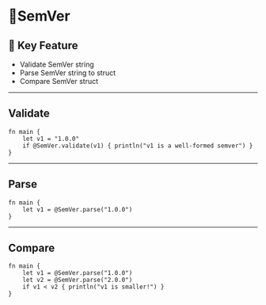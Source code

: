 # 🌽SemVer

## 🚀 Key Feature
* Validate SemVer string
* Parse SemVer string to struct
* Compare SemVer struct

---

## Validate

```moonbit
fn main {
    let v1 = "1.0.0"
    if @SemVer.validate(v1) { println("v1 is a well-formed semver") }
}
```

---

## Parse

```moonbit
fn main {
    let v1 = @SemVer.parse("1.0.0")
}
```

---

## Compare

```moonbit
fn main {
    let v1 = @SemVer.parse("1.0.0")
    let v2 = @SemVer.parse("2.0.0")
    if v1 < v2 { println("v1 is smaller!") }
}
```